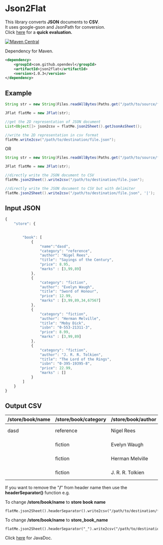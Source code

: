 # Json2Flat
This library converts **JSON** documents to **CSV**.  
It uses google-gson and JsonPath for conversion.  
Click [here](https://j2flateval.herokuapp.com/) for a **quick evaluation.**  

[![Maven Central](https://maven-badges.herokuapp.com/maven-central/com.github.opendevl/json2flat/badge.svg)](https://maven-badges.herokuapp.com/maven-central/com.github.opendevl/json2flat)

Dependency for Maven. 
```xml
<dependency>
    <groupId>com.github.opendevl</groupId>
    <artifactId>json2flat</artifactId>
    <version>1.0.3</version>
</dependency>
```

Example
----------
```java
String str = new String(Files.readAllBytes(Paths.get("/path/to/source/file.json")));

JFlat flatMe = new JFlat(str);

//get the 2D representation of JSON document
List<Object[]> json2csv = flatMe.json2Sheet().getJsonAsSheet();

//write the 2D representation in csv format
flatMe.write2csv("/path/to/destination/file.json");
```
OR
```java
String str = new String(Files.readAllBytes(Paths.get("/path/to/source/file.json")));

JFlat flatMe = new JFlat(str);

//directly write the JSON document to CSV
flatMe.json2Sheet().write2csv("/path/to/destination/file.json");

//directly write the JSON document to CSV but with delimiter
flatMe.json2Sheet().write2csv("/path/to/destination/file.json", '|');
```
Input JSON
----------
```javascript
{
    "store": {
	    
	    
		"book": [
		    {
		        "name":"dasd",
		        "category": "reference",
		        "author": "Nigel Rees",
		        "title": "Sayings of the Century",
		        "price": 8.95,
		        "marks" : [3,99,89]
		    },
		    {
		        "category": "fiction",
		        "author": "Evelyn Waugh",
		        "title": "Sword of Honour",
		        "price": 12.99,
		        "marks" : [3,99,89,34,67567]
		    },
		    {
		        "category": "fiction",
		        "author": "Herman Melville",
		        "title": "Moby Dick",
		        "isbn": "0-553-21311-3",
		        "price": 8.99,
		        "marks" : [3,99,89]
		    },
		    {
		        "category": "fiction",
		        "author": "J. R. R. Tolkien",
		        "title": "The Lord of the Rings",
		        "isbn": "0-395-19395-8",
		        "price": 22.99,
		        "marks" : []
		    }
		]
	}
}
```
Output CSV
----------
| /store/book/name | /store/book/category | /store/book/author | /store/book/title      | /store/book/price | /store/book/marks/0 | /store/book/marks/1 | /store/book/marks/2 | /store/book/marks/3 | /store/book/marks/4 | /store/book/isbn |
|------------------|----------------------|--------------------|------------------------|-------------------|---------------------|---------------------|---------------------|---------------------|---------------------|------------------|
| dasd             | reference            | Nigel Rees         | Sayings of the Century | 8.95              | 3                   | 99                  | 89                  |                     |                     |                  |
|                  | fiction              | Evelyn Waugh       | Sword of Honour        | 12.99             | 3                   | 99                  | 89                  | 34                  | 67567               |                  |
|                  | fiction              | Herman Melville    | Moby Dick              | 8.99              | 3                   | 99                  | 89                  |                     |                     | 0-553-21311-3    |
|                  | fiction              | J. R. R. Tolkien   | The Lord of the Rings  | 22.99             |                     |                     |                     |                     |                     | 0-395-19395-8    |


If you want to remove the "**/**" from header name then use the **headerSeparator()** function e.g.

To change **/store/book/name** to **store book name**
```
flatMe.json2Sheet().headerSeparator().write2csv("/path/to/destination/file.json");
```

To change **/store/book/name** to **store_book_name**
```
flatMe.json2Sheet().headerSeparator("_").write2csv("/path/to/destination/file.json");
```

Click [here](https://opendevl.github.io/Json2Flat/) for JavaDoc.
